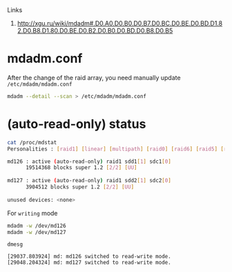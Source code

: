 Links
1. http://xgu.ru/wiki/mdadm#.D0.A0.D0.B0.D0.B7.D0.BC.D0.BE.D0.BD.D1.82.D0.B8.D1.80.D0.BE.D0.B2.D0.B0.D0.BD.D0.B8.D0.B5

# mdadm.conf
After the change of the raid array, you need manually update `/etc/mdadm/mdadm.conf`
```bash
mdadm --detail --scan > /etc/mdadm/mdadm.conf
```

#  (auto-read-only) status
```bash
cat /proc/mdstat 
Personalities : [raid1] [linear] [multipath] [raid0] [raid6] [raid5] [raid4] [raid10] 

md126 : active (auto-read-only) raid1 sdd1[1] sdc1[0]
      19514368 blocks super 1.2 [2/2] [UU]
      
md127 : active (auto-read-only) raid1 sdd2[1] sdc2[0]
      3904512 blocks super 1.2 [2/2] [UU]
      
unused devices: <none>
```
For `writing` mode
```bash
mdadm -w /dev/md126
mdadm -w /dev/md127
```
`dmesg`
```
[29037.803924] md: md126 switched to read-write mode.
[29048.204324] md: md127 switched to read-write mode.
```
